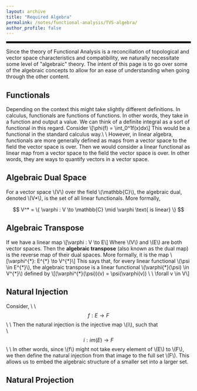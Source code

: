 ```yaml
---
layout: archive
title: "Required Algebra"
permalink: /notes/functional-analysis/TVS-algebra/
author_profile: false
--- 
```

<hr style="border: 2px solid black;">
Since the theory of Functional Analysis is a reconciliation of topological and vector space characteristics and compatibility, we
naturally necessitate some level of "algebraic" theory. The intent of this page is to go over some of the algebraic concepts to 
allow for an ease of understanding when going through the other content.

## Functionals
Depending on the context this might take slightly different definitions. In calculus, functionals are functions of functions. In other words, they take in a function and output a value. We can think of a definite integral as a sort of functional in this regard. Consider
\\[\phi(f) = \int_0^1f(x)dx\\]
This would be a functional in the standard calculus way.\\
\\
However, in linear algebra, functionals are more generally defined as maps from a vector space to the field the vector space is over. Then we would consider a linear functional as linear map from a vector space to the field the vector space is over. In other words, they are ways to quantify vectors in a vector space.

## Algebraic Dual Space
For a vector space \\(V\\) over the field \\(\mathbb{C}\\), the algebraic dual, denoted \\(V*\\), is the set of all linear functionals. More formally,
<div align="center">
$$
V^* = \{ \varphi : V \to \mathbb{C} \mid \varphi \text{ is linear} \}
$$
</div>

## Algebraic Transpose
If we have a linear map
\\[\varphi : V \to E\\]
Where \\(V\\) and \\(E\\) are both vector spaces. Then the **algebraic transpose** (also known as the dual map) is the reverse map of their dual spaces. More formally, it is the map
\\[\varphi^{\*}: E^{\*} \to V^{\*}\\]
This says that, for every linear functional \\(\psi \in E^{\*}\\), the algebraic transpose is a linear functional \\(\varphi{\*}(\psi) \in V^{\*}\\) defined by
\\[(\varphi^{\*}(\psi))(v) = \psi(\varphi(v)) \ \ \forall v \in V\\]


## Natural Injection
Consider, \\
\\
$$f:E \to F$$\\
\\
Then the natural injection is the injective map \\(i\\), such that\
\\
$$i: im(E) \to F$$\\
\\
In other words, since \\(f\\) might not take every element of \\(E\\) to \\(F\\), we then define the natural injection from that image to the full set \\(F\\). This allows us to embed the algebraic structure of a smaller set into a larger set.

## Natural Projection
